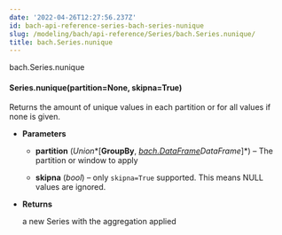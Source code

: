 ```yaml
---
date: '2022-04-26T12:27:56.237Z'
id: bach-api-reference-series-bach-series-nunique
slug: /modeling/bach/api-reference/Series/bach.Series.nunique/
title: bach.Series.nunique
---
```


bach.Series.nunique


#### Series.nunique(partition=None, skipna=True)
Returns the amount of unique values in each partition or for all values if none is given.


* **Parameters**

    
    * **partition** (*Union**[**GroupBy**, *[bach.DataFrame](#bach.DataFrame)*DataFrame**]*) – The partition or window to apply


    * **skipna** (*bool*) – only `skipna=True` supported. This means NULL values are ignored.



* **Returns**

    a new Series with the aggregation applied


<!-- !! processed by numpydoc !! -->
